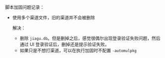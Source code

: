 脚本加固问题记录：

* 使用多个渠道文件，旧的渠道并不会被删除

  解决：

  * 删除 `jiagu.db`。但是删掉之后，感觉很偶尔出现登录验证失败问题，然后通过 UI 登录验证后，删掉还是提示验证失败。
  * 如果只是不想打渠道，可以在执行加固时不配置 `-automulpkg`